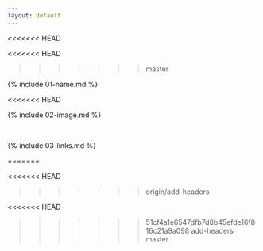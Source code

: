 ```yaml
---
layout: default
---
```

<<<<<<< HEAD

<<<<<<< HEAD


>>>>>>> master


{% include 01-name.md %}

<<<<<<< HEAD
<br>

{% include 02-image.md %}

<br>

{% include 03-links.md %}

=======


<<<<<<< HEAD
>>>>>>> origin/add-headers

<<<<<<< HEAD

>>>>>>> 51cf4a1e6547dfb7d8b45efde16f816c21a9a098
>>>>>>> add-headers
>>>>>>> master
